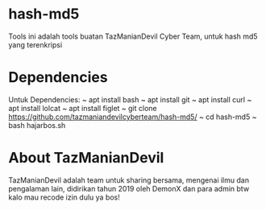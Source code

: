 # hash-md5
Tools ini adalah tools buatan TazManianDevil Cyber Team, untuk hash md5 yang terenkripsi
# Dependencies
Untuk Dependencies:
~ apt install bash
~ apt install git
~ apt install curl
~ apt install lolcat
~ apt install figlet
~ git clone https://github.com/tazmaniandevilcyberteam/hash-md5/
~ cd hash-md5
~ bash hajarbos.sh <md5 untuk di hash>
# About TazManianDevil
TazManianDevil adalah team untuk sharing bersama, mengenai ilmu dan pengalaman lain, didirikan tahun 2019 oleh DemonX dan para admin btw kalo mau recode izin dulu ya bos!
